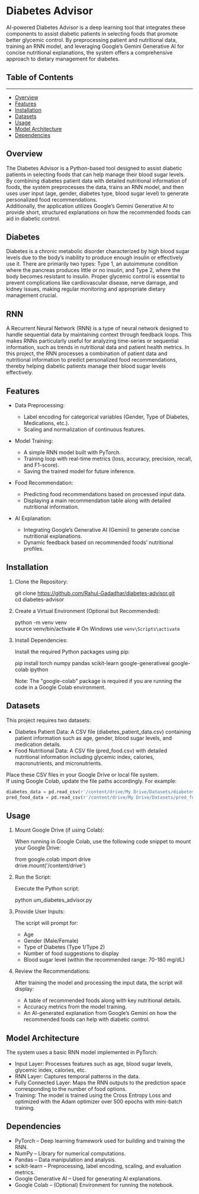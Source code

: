 Diabetes Advisor
================

AI-powered Diabetes Advisor is a deep learning tool that integrates these components to assist diabetic patients in selecting foods that promote better glycemic control. By preprocessing patient and nutritional data, training an RNN model, and leveraging Google’s Gemini Generative AI for concise nutritional explanations, the system offers a comprehensive approach to dietary management for diabetes.  

## Table of Contents  
-----------------  
- [Overview](#overview)  
- [Features](#features)  
- [Installation](#installation)  
- [Datasets](#datasets)  
- [Usage](#usage)  
- [Model Architecture](#model-architecture)  
- [Dependencies](#dependencies)  
  
Overview
--------
The Diabetes Advisor is a Python-based tool designed to assist diabetic patients in selecting foods that can help manage their blood sugar levels.  
By combining diabetes patient data with detailed nutritional information of foods, the system preprocesses the data, trains an RNN model, and then uses user input (age, gender, diabetes type, blood sugar level) to generate personalized food recommendations.  
Additionally, the application utilizes Google’s Gemini Generative AI to provide short, structured explanations on how the recommended foods can aid in diabetic control.
  
Diabetes  
-----------------  
Diabetes is a chronic metabolic disorder characterized by high blood sugar levels due to the body’s inability to produce enough insulin or effectively use it. There are primarily two types: Type 1, an autoimmune condition where the pancreas produces little or no insulin, and Type 2, where the body becomes resistant to insulin. Proper glycemic control is essential to prevent complications like cardiovascular disease, nerve damage, and kidney issues, making regular monitoring and appropriate dietary management crucial.  

RNN  
-----------------  
A Recurrent Neural Network (RNN) is a type of neural network designed to handle sequential data by maintaining context through feedback loops. This makes RNNs particularly useful for analyzing time-series or sequential information, such as trends in nutritional data and patient health metrics. In this project, the RNN processes a combination of patient data and nutritional information to predict personalized food recommendations, thereby helping diabetic patients manage their blood sugar levels effectively.  
  
Features
--------
- Data Preprocessing:  
  - Label encoding for categorical variables (Gender, Type of Diabetes, Medications, etc.).  
  - Scaling and normalization of continuous features.

- Model Training:  
  - A simple RNN model built with PyTorch.  
  - Training loop with real-time metrics (loss, accuracy, precision, recall, and F1-score).  
  - Saving the trained model for future inference.

- Food Recommendation:  
  - Predicting food recommendations based on processed input data.  
  - Displaying a main recommendation table along with detailed nutritional information.

- AI Explanation:  
  - Integrating Google’s Generative AI (Gemini) to generate concise nutritional explanations.  
  - Dynamic feedback based on recommended foods’ nutritional profiles.

Installation
------------
1. Clone the Repository:  

   git clone https://github.com/Rahul-Gadadhar/diabetes-advisor.git  
   cd diabetes-advisor

2. Create a Virtual Environment (Optional but Recommended):

   python -m venv venv  
   source venv/bin/activate   # On Windows use `venv\Scripts\activate`

3. Install Dependencies:

   Install the required Python packages using pip:

   pip install torch numpy pandas scikit-learn google-generativeai google-colab ipython

   Note: The "google-colab" package is required if you are running the code in a Google Colab environment.

Datasets
--------
This project requires two datasets:  
- Diabetes Patient Data: A CSV file (diabetes_patient_data.csv) containing patient information such as age, gender, blood sugar levels, and medication details.  
- Food Nutritional Data: A CSV file (pred_food.csv) with detailed nutritional information including glycemic index, calories, macronutrients, and micronutrients.

Place these CSV files in your Google Drive or local file system.  
If using Google Colab, update the file paths accordingly. For example:  

```python
diabetes_data = pd.read_csv(r'/content/drive/My Drive/Datasets/diabetes_patient_data.csv')
pred_food_data = pd.read_csv(r'/content/drive/My Drive/Datasets/pred_food.csv')
```


Usage
-----
1. Mount Google Drive (if using Colab):

   When running in Google Colab, use the following code snippet to mount your Google Drive:

   from google.colab import drive  
   drive.mount('/content/drive')

2. Run the Script:

   Execute the Python script:

   python um_diabetes_advisor.py

3. Provide User Inputs:

   The script will prompt for:
   - Age  
   - Gender (Male/Female)  
   - Type of Diabetes (Type 1/Type 2)  
   - Number of food suggestions to display  
   - Blood sugar level (within the recommended range: 70-180 mg/dL)

4. Review the Recommendations:

   After training the model and processing the input data, the script will display:
   - A table of recommended foods along with key nutritional details.  
   - Accuracy metrics from the model training.  
   - An AI-generated explanation from Google’s Gemini on how the recommended foods can help with diabetic control.

Model Architecture
------------------
The system uses a basic RNN model implemented in PyTorch:
- Input Layer: Processes features such as age, blood sugar levels, glycemic index, calories, etc.  
- RNN Layer: Captures temporal patterns in the data.  
- Fully Connected Layer: Maps the RNN outputs to the prediction space corresponding to the number of food options.  
- Training: The model is trained using the Cross Entropy Loss and optimized with the Adam optimizer over 500 epochs with mini-batch training.

Dependencies
------------
- PyTorch – Deep learning framework used for building and training the RNN.  
- NumPy – Library for numerical computations.  
- Pandas – Data manipulation and analysis.  
- scikit-learn – Preprocessing, label encoding, scaling, and evaluation metrics.  
- Google Generative AI – Used for generating AI explanations.  
- Google Colab – (Optional) Environment for running the notebook.

